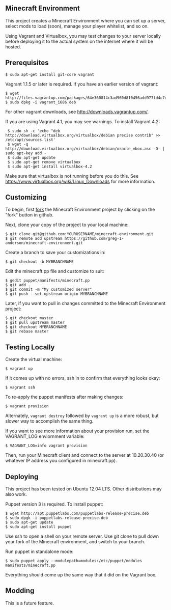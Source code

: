 Minecraft Environment
---------------------

This project creates a Minecraft Environment where you can set up
a server, select mods to load (soon), manage your player whitelist,
and so on.

Using Vagrant and Virtualbox, you may test changes to your server 
locally before deploying it to the actual system on the internet where
it will be hosted.

Prerequisites
-------------

    $ sudo apt-get install git-core vagrant
  
Vagrant 1.1.5 or later is required.  If you have an earlier version of
vagrant:

    $ wget http://files.vagrantup.com/packages/64e360814c3ad960d810456add977fd4c7d47ce6/vagrant_i686.deb
    $ sudo dpkg -i vagrant_i686.deb

For other vagrant downloads, see http://downloads.vagrantup.com/.

If you are using Vagrant 4.1, you may see warnings.  To install Vagrant 4.2:

     $ sudo sh -c 'echo "deb http://download.virtualbox.org/virtualbox/debian precise contrib" >> /etc/apt/sources.list'
     $ wget -q http://download.virtualbox.org/virtualbox/debian/oracle_vbox.asc -O- | sudo apt-key add -
     $ sudo apt-get update
     $ sudo apt-get remove virtualbox
     $ sudo apt-get install virtualbox-4.2

Make sure that virtualbox is not running before you do this. See
https://www.virtualbox.org/wiki/Linux_Downloads for more information.

Customizing
-----------

To begin, first [fork](https://help.github.com/articles/fork-a-repo) the
Minecraft Environment project by clicking on the "fork" button in github.

Next, clone your copy of the project to your local machine:

    $ git clone git@github.com:YOURUSERNAME/minecraft-environment.git
    $ git remote add upstream https://github.com/greg-1-anderson/minecraft-environment.git

Create a branch to save your customizations in:

    $ git checkout -b MYBRANCHNAME

Edit the minecraft.pp file and customize to suit:

    $ gedit puppet/manifests/minecraft.pp
    $ git add .
    $ git commit -m "My customized server"
    $ git push --set-upstream origin MYBRANCHNAME

Later, if you want to pull in changes committed to the Minecraft Environment
project:

    $ git checkout master
    $ git pull upstream master
    $ git checkout MYBRANCHNAME
    $ git rebase master

Testing Locally
---------------

Create the virtual machine:

    $ vagrant up

If it comes up with no errors, ssh in to confirm that everything
looks okay:

    $ vagrant ssh

To re-apply the puppet manifests after making changes:

    $ vagrant provision

Alternately, `vagrant destroy` followed by `vagrant up` is a more
robust, but slower way to accomplish the same thing.

If you want to see more information about your provision run, set
the VAGRANT_LOG enviornment variable:

    $ VAGRANT_LOG=info vagrant provision

Then, run your Minecraft client and connect to the server at
10.20.30.40 (or whatever IP address you configured in minecraft.pp).

Deploying
---------

This project has been tested on Ubuntu 12.04 LTS.  Other distributions
may also work.

Puppet version 3 is required.  To install puppet:

    $ wget http://apt.puppetlabs.com/puppetlabs-release-precise.deb
    $ sudo dpgk -i puppetlabs-release-precise.deb
    $ sudo apt-get update
    $ sudo apt-get install puppet

Use ssh to open a shell on your remote server.  Use git clone to pull down 
your fork of the Minecraft environment, and switch to your branch.

Run puppet in standalone mode:

    $ sudo puppet apply --modulepath=modules:/etc/puppet/modules manifests/minecraft.pp

Everything should come up the same way that it did on the Vagrant box.

Modding
-------

This is a future feature.
